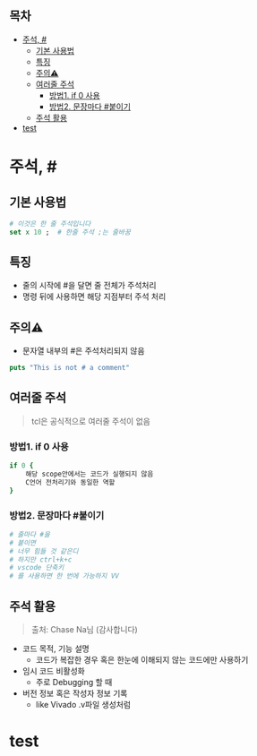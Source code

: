 ## 목차
- [주석, #](#주석-)
	- [기본 사용법](#기본-사용법)
	- [특징](#특징)
	- [주의⚠️](#주의️)
	- [여러줄 주석](#여러줄-주석)
		- [방법1. if 0 사용](#방법1-if-0-사용)
		- [방법2. 문장마다 #붙이기](#방법2-문장마다-붙이기)
	- [주석 활용](#주석-활용)
- [test](#test)

# 주석, \#

## 기본 사용법
```tcl
# 이것은 한 줄 주석입니다
set x 10 ;	# 한줄 주석 ;는 줄바꿈
```

## 특징
- 줄의 시작에 #을 달면 줄 전체가 주석처리
- 명령 뒤에 사용하면 해당 지점부터 주석 처리

## 주의⚠️
- 문자열 내부의 #은 주석처리되지 않음
```tcl
puts "This is not # a comment"
```

## 여러줄 주석
> tcl은 공식적으로 여러줄 주석이 없음

### 방법1. if 0 사용
```tcl
if 0 {
	해당 scope안에서는 코드가 실행되지 않음
	C언어 전처리기와 동일한 역할
}
```

### 방법2. 문장마다 #붙이기
```tcl
# 줄마다 #을
# 붙이면
# 너무 힘들 것 같은디
# 하지만 ctrl+k+c
# vscode 단축키
# 를 사용하면 한 번에 가능하지 VV
```

## 주석 활용
> 출처: Chase Na님 (감사합니다)
- 코드 목적, 기능 설명
  - 코드가 복잡한 경우 혹은 한눈에 이해되지 않는 코드에만 사용하기
- 임시 코드 비활성화
  - 주로 Debugging 할 때
- 버전 정보 혹은 작성자 정보 기록
  - like Vivado .v파일 생성처럼

# test